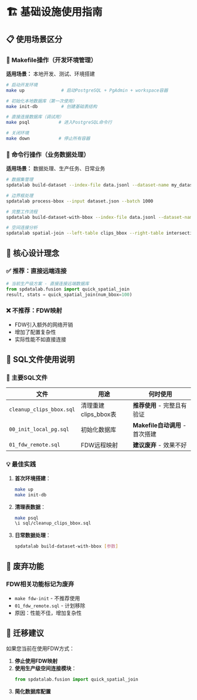 # 🏗️ 基础设施使用指南

## 📋 **使用场景区分**

### 🐳 **Makefile操作（开发环境管理）**

**适用场景：** 本地开发、测试、环境搭建

```bash
# 启动开发环境
make up              # 启动PostgreSQL + PgAdmin + workspace容器

# 初始化本地数据库（第一次使用）
make init-db         # 创建基础表结构

# 直接连接数据库（调试用）
make psql           # 进入PostgreSQL命令行

# 关闭环境
make down           # 停止所有容器
```

### 🚀 **命令行操作（业务数据处理）**

**适用场景：** 数据处理、生产任务、日常业务

```bash
# 数据集管理
spdatalab build-dataset --index-file data.jsonl --dataset-name my_dataset --output dataset.json

# 边界框处理
spdatalab process-bbox --input dataset.json --batch 1000

# 完整工作流程
spdatalab build-dataset-with-bbox --index-file data.jsonl --dataset-name my_dataset --output dataset.json

# 空间连接分析
spdatalab spatial-join --left-table clips_bbox --right-table intersections
```

## 🎯 **核心设计理念**

### ✅ **推荐：直接远端连接**
```python
# 当前生产级方案 - 直接连接远端数据库
from spdatalab.fusion import quick_spatial_join
result, stats = quick_spatial_join(num_bbox=100)
```

### ❌ **不推荐：FDW映射**
- FDW引入额外的网络开销
- 增加了配置复杂性
- 实际性能不如直接连接

## 📂 **SQL文件使用说明**

### 🔧 **主要SQL文件**

| 文件 | 用途 | 何时使用 |
|------|------|----------|
| `cleanup_clips_bbox.sql` | 清理重建clips_bbox表 | **推荐使用** - 完整且有验证 |
| `00_init_local_pg.sql` | 初始化数据库 | **Makefile自动调用** - 首次搭建 |
| `01_fdw_remote.sql` | FDW远程映射 | **建议废弃** - 效果不好 |

### 💡 **最佳实践**

1. **首次环境搭建**：
   ```bash
   make up
   make init-db
   ```

2. **清理表数据**：
   ```bash
   make psql
   \i sql/cleanup_clips_bbox.sql
   ```

3. **日常数据处理**：
   ```bash
   spdatalab build-dataset-with-bbox [参数]
   ```

## 🚫 **废弃功能**

### FDW相关功能标记为废弃
- `make fdw-init` - 不推荐使用
- `01_fdw_remote.sql` - 计划移除
- 原因：性能不佳，增加复杂性

## 🔄 **迁移建议**

如果您当前在使用FDW方式：

1. **停止使用FDW映射**
2. **使用生产级空间连接模块**：
   ```python
   from spdatalab.fusion import quick_spatial_join
   ```
3. **简化数据库配置** 